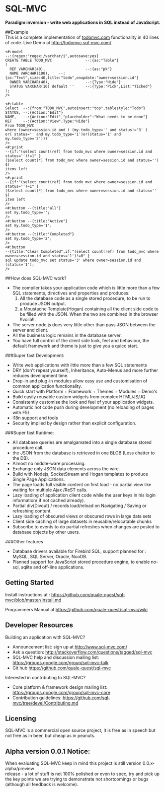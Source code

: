 # SQL-MVC

**Paradigm inversion - write web applications in SQL instead of JavaScript.**

##Example	
This is a complete implementation of [todomvc.com](http://todomvc.com) functionality in 40 lines of code.
Live Demo at http://todomvc.sql-mvc.com/

```
<#:model
--:{regex:"regex:/varchar/i",autosave:yes}
CREATE TABLE TODO_MVC				--:{as:"Table"} 
(
  REF VARCHAR(40),					--:{as:"pk"}
  NAME VARCHAR(100),	--:{as:"Text",size:40,title:"todo",onupdate:"owner=session.id"}  
  OWNER VARCHAR(40),				--:{Type:"Hide"}
  STATUS VARCHAR(10) default ''		--:{Type:"Pick",List:"Ticked"}  
);
/>

<#:table
Select  --:{from:"TODO_MVC",autoinsert:"top",tablestyle:"Todo"}
STATUS, --:{Action:"Edit"}
NAME,   --:{Action:"Edit","placeholder":"What needs to be done"}
REF	    --:{Action:"View",Type:"Hide"}
From TODO_MVC 
where (owner=session.id and ( (my.todo_type='' and status!='3' ) 
or( status='' and my.todo_type='1')or(status='1' and my.todo_type='2')))
/>
<#:print 
--{if:"(select count(ref) from todo_mvc where owner=session.id and status='')!=1" }
($select count(*) from todo_mvc where owner=session.id and status='') $)
items left
/>
<#:print 
--{if:"(select count(ref) from todo_mvc where owner=session.id and status='')=1" }
($select count(*) from todo_mvc where owner=session.id and status='' $)
item left
/>
<#:button --{title:"all"}
set my.todo_type='';
/>
<#:button --{title:"Active"}
set my.todo_type='1';
/>
<#:button --{title:"Completed"}
set my.todo_type='2';
/>
<#:button
--{title:"Clear Completed",if:"(select count(ref) from todo_mvc where owner=session.id and status='1')!=0" }
sql update todo_mvc set status='3' where owner=session.id and (status='1');
/>
```

##How does SQL-MVC work?
* The compiler takes your application code which is little more 
than a few SQL statements, directives and properties and produces:
  1. All the database code as a single stored procedure, to be run to produce JSON output.
  2. a Moustache Template(Hogan) containing all the client side code to be filled with the JSON.
When the two are combined in the browser !!voila!!.
* The server node.js does very little other than pass JSON between the server and client.
* All the business logic remains in the database server.
* You have full control of the client side look, feel and behaviour, the 
default framework and theme is just to give you a quicc start.

###Super fast Development:	
* Write web applications with little more than a few SQL statements
* DRY (don't repeat yourself), Inheritance, Auto-Menus and more further reduces development time.
* Drop-in and plug-in modules allow easy use and customisation of common application functionality.
* Quick start with Platform + Framework + Themes + Modules + Demo's 
* Build easily reusable custom widgets from complex HTML/JS/JQ
* Consistently customise the look and feel of your application widgets.	
* Automatic hot code push during development (no reloading of pages with F5)
* i18n support and tools
* Security implied by design rather than explicit configuration.

###Super fast Runtime:
* All database queries are amalgamated into a single database stored procedure call. 
* the JSON from the database is retrieved in one BLOB (Less chatter to the DB).
* Almost no middle-ware processing.	
* Exchange only JSON data elements across the wire.	
* Build with Nodejs, SocketStream and Hogan templates to produce Single Page Applications.	
* The page loads full visible content on first load - no partial view like waiting for multiple Ajax /ReST calls.
* Lazy loading of application client code while the user keys in his login information( if not cached already).
* Partial div(Divout) / records load/reload  on Navigating / Saving or refreshing content.
* Lazy loading of obscured views or obscured rows in large data sets
* Client side caching of large datasets in reusable/relocatable chunks
* Subscribe to events to do partial refreshes when changes are posted to database objects by other users.

###Other features
* Database drivers available for Firebird SQL, support planned for : MySQL, SQL Server, Oracle, NuoDB.
* Planned support for JavaScript stored procedure engine, to enable no-sql, sqlite and off-line applications.


## Getting Started
Install instructions at :
https://github.com/quale-quest/sql-mvc/blob/master/Install.md

Programmers Manual at https://github.com/quale-quest/sql-mvc/wiki

## Developer Resources

Building an application with SQL-MVC?

* Announcement list: sign up at http://www.sql-mvc.com/
* Ask a question: http://stackoverflow.com/questions/tagged/sql-mvc
* SQL-MVC help and discussion mailing list: https://groups.google.com/group/sql-mvc-talk
* Git hub https://github.com/quale-quest/sql-mvc

Interested in contributing to SQL-MVC?

* Core platform & framework design mailing list: https://groups.google.com/group/sql-mvc-core
* Contribution guidelines: https://github.com/sql-mvc/tree/devel/Contributing.md


## Licensing
SQL-MVC is a commercial open source project, It is free as in speech
but not free as in beer, but cheap as in peanuts.

	
## Alpha version 0.0.1 Notice: 
When evaluating SQL-MVC keep in mind this project is still version 0.0.x- alpha/preview  
release - a lot of stuff is not 100% polished or even to spec,
try and pick up the key points we are trying to demonstrate not shortcomings or bugs
 (although all feedback is welcome).
 

